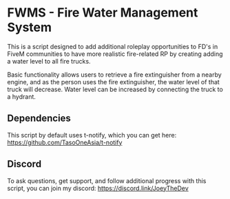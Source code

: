 # FWMS - Fire Water Management System

This is a script designed to add additional roleplay opportunities to FD's in FiveM communities to have more realistic fire-related RP by creating adding a water level to all fire trucks. 

Basic functionality allows users to retrieve a fire extinguisher from a nearby engine, and as the person uses the fire extinguisher, the water level of that truck will decrease. Water level can be increased by connecting the truck to a hydrant.

## Dependencies
This script by default uses t-notify, which you can get here: https://github.com/TasoOneAsia/t-notify

## Discord
To ask questions, get support, and follow additional progress with this script, you can join my discord: https://discord.link/JoeyTheDev
